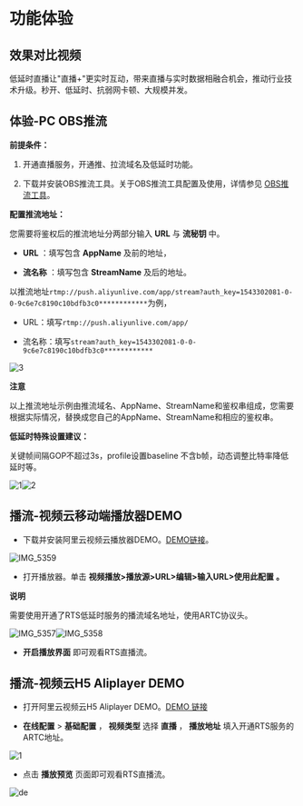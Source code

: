 功能体验 
=========================



效果对比视频 
---------------------------

低延时直播让"直播+"更实时互动，带来直播与实时数据相融合机会，推动行业技术升级。秒开、低延时、抗弱网卡顿、大规模并发。



体验-PC OBS推流 
--------------------------------

**前提条件：** 

1. 开通直播服务，开通推、拉流域名及低延时功能。

   

2. 下载并安装OBS推流工具。关于OBS推流工具配置及使用，详情参见 [OBS推流工具](https://help.aliyun.com/document_detail/45212.html)。

   






**配置推流地址：** 

您需要将鉴权后的推流地址分两部分输入 **URL** 与 **流秘钥** 中。

* **URL** ：填写包含 **AppName** 及前的地址，

  

* **流名称** ：填写包含 **StreamName** 及后的地址。

  




以推流地址`rtmp://push.aliyunlive.com/app/stream?auth_key=1543302081-0-0-9c6e7c8190c10bdfb3c0************`为例，

* URL：填写`rtmp://push.aliyunlive.com/app/`

  

* 流名称：填写`stream?auth_key=1543302081-0-0-9c6e7c8190c10bdfb3c0************`

  






![3](//static-aliyun-doc.oss-cn-hangzhou.aliyuncs.com/assets/img/zh-CN/3859289951/p165836.png)

**注意**

以上推流地址示例由推流域名、AppName、StreamName和鉴权串组成，您需要根据实际情况，替换成您自己的AppName、StreamName和相应的鉴权串。



**低延时特殊设置建议：** 

关键帧间隔GOP不超过3s，profile设置baseline 不含b帧，动态调整比特率降低延时等。

![1](//static-aliyun-doc.oss-cn-hangzhou.aliyuncs.com/assets/img/zh-CN/8075984061/p180102.png)![2](//static-aliyun-doc.oss-cn-hangzhou.aliyuncs.com/assets/img/zh-CN/3859289951/p165839.png)

播流-视频云移动端播放器DEMO 
-------------------------------------

* 下载并安装阿里云视频云播放器DEMO。[DEMO链接](https://help.aliyun.com/document_detail/84756.html)。

  




![IMG_5359](//static-aliyun-doc.oss-cn-hangzhou.aliyuncs.com/assets/img/zh-CN/6240700061/p166241.jpg)

* 打开播放器。单击 **视频播放\>播放源\>URL\>编辑\>输入URL\>使用此配置** **。**

  



**说明**

需要使用开通了RTS低延时服务的播流域名地址，使用ARTC协议头。

![IMG_5357](//static-aliyun-doc.oss-cn-hangzhou.aliyuncs.com/assets/img/zh-CN/6240700061/p166231.jpg)![IMG_5358](//static-aliyun-doc.oss-cn-hangzhou.aliyuncs.com/assets/img/zh-CN/6240700061/p166232.jpg)

* **开启播放界面** 即可观看RTS直播流。

  




播流-视频云H5 Aliplayer DEMO 
--------------------------------------------

* 打开阿里云视频云H5 Aliplayer DEMO。[DEMO 链接](https://player.alicdn.com/aliplayer/setting/setting.html)

  

* **在线配置** \> **基础配置** ， **视频类型** 选择 **直播** ， **播放地址** 填入开通RTS服务的ARTC地址。

  




[](https://player.alicdn.com/aliplayer/setting/setting.html)![1](//static-aliyun-doc.oss-cn-hangzhou.aliyuncs.com/assets/img/zh-CN/6595984061/p180112.png)

* 点击 **播放预览** 页面即可观看RTS直播流。

  




![de](//static-aliyun-doc.oss-cn-hangzhou.aliyuncs.com/assets/img/zh-CN/9075984061/p180111.png)



